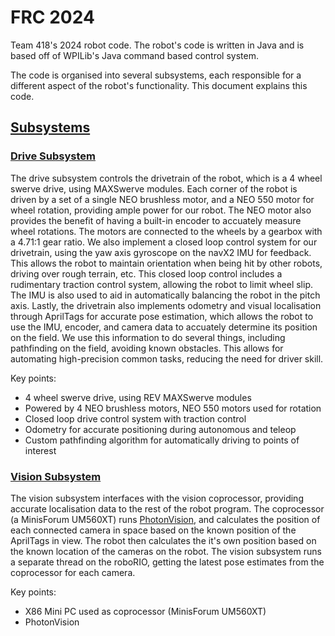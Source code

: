# FRC 2024
Team 418's 2024 robot code. The robot's code is written in Java and is based off of WPILib's Java command based control system.

The code is organised into several subsystems, each responsible for a different aspect of the robot's functionality. This document explains this code.

## [Subsystems](src/main/java/frc/robot/subsystems)
### [Drive Subsystem](src/main/java/frc/robot/subsystems/drive/DriveSubsystem.java)
The drive subsystem controls the drivetrain of the robot, which is a 4 wheel swerve drive, using MAXSwerve modules. Each corner of the robot is driven by a set of a single NEO brushless motor, and a NEO 550 motor for wheel rotation, providing ample power for our robot.
The NEO motor also provides the benefit of having a built-in encoder to accuately measure wheel rotations. The motors are connected to the wheels by a gearbox with a 4.71:1 gear ratio.
We also implement a closed loop control system for our drivetrain, using the yaw axis gyroscope on the navX2 IMU for feedback. This allows the robot to maintain orientation when being hit by other robots, driving over rough terrain, etc. This closed loop control includes a rudimentary traction control system, allowing the robot to limit wheel slip. The IMU is also used to aid in automatically balancing the robot in the pitch axis.
Lastly, the drivetrain also implements odometry and visual localisation through AprilTags for accurate pose estimation, which allows the robot to use the IMU, encoder, and camera data to accuately determine its position on the field. We use this information to do several things, including pathfinding on the field, avoiding known obstacles. This allows for automating high-precision common tasks, reducing the need for driver skill.

Key points:
* 4 wheel swerve drive, using REV MAXSwerve modules
* Powered by 4 NEO brushless motors, NEO 550 motors used for rotation
* Closed loop drive control system with traction control
* Odometry for accurate positioning during autonomous and teleop
* Custom pathfinding algorithm for automatically driving to points of interest

### [Vision Subsystem](src/main/java/frc/robot/subsystems/vision/VisionSubsystem.java)
The vision subsystem interfaces with the vision coprocessor, providing accurate localisation data to the rest of the robot program. The coprocessor (a MinisForum UM560XT) runs [PhotonVision](https://photonvision.org), and calculates the position of each connected camera in space based on the known position of the AprilTags in view. The robot then calculates the it's own position based on the known location of the cameras on the robot.
The vision subsystem runs a separate thread on the roboRIO, getting the latest pose estimates from the coprocessor for each camera.

Key points:
* X86 Mini PC used as coprocessor (MinisForum UM560XT)
* PhotonVision
